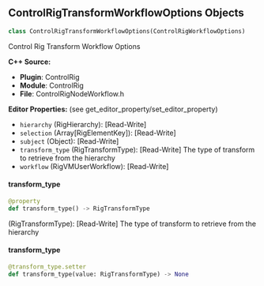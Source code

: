 ## ControlRigTransformWorkflowOptions Objects

```python
class ControlRigTransformWorkflowOptions(ControlRigWorkflowOptions)
```

Control Rig Transform Workflow Options

**C++ Source:**

- **Plugin**: ControlRig
- **Module**: ControlRig
- **File**: ControlRigNodeWorkflow.h

**Editor Properties:** (see get_editor_property/set_editor_property)

- ``hierarchy`` (RigHierarchy):  [Read-Write]
- ``selection`` (Array[RigElementKey]):  [Read-Write]
- ``subject`` (Object):  [Read-Write]
- ``transform_type`` (RigTransformType):  [Read-Write] The type of transform to retrieve from the hierarchy
- ``workflow`` (RigVMUserWorkflow):  [Read-Write]

<a id="unreal.ControlRigTransformWorkflowOptions.transform_type"></a>

#### transform_type

```python
@property
def transform_type() -> RigTransformType
```

(RigTransformType):  [Read-Write] The type of transform to retrieve from the hierarchy

<a id="unreal.ControlRigTransformWorkflowOptions.transform_type"></a>

#### transform_type

```python
@transform_type.setter
def transform_type(value: RigTransformType) -> None
```

<a id="unreal.PyTestInterface"></a>